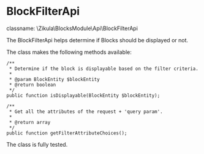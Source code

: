 BlockFilterApi
==============

classname: \Zikula\BlocksModule\Api\BlockFilterApi

The BlockFilterApi helps determine if Blocks should be displayed or not.

The class makes the following methods available:

    /**
     * Determine if the block is displayable based on the filter criteria.
     *
     * @param BlockEntity $blockEntity
     * @return boolean
     */
    public function isDisplayable(BlockEntity $blockEntity);

    /**
     * Get all the attributes of the request + 'query param'.
     *
     * @return array
     */
    public function getFilterAttributeChoices();

The class is fully tested.
